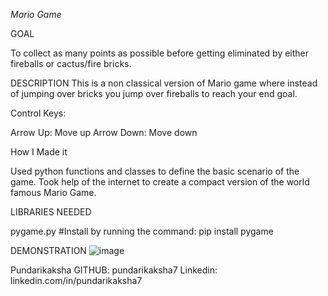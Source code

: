 *Mario Game*

GOAL

To collect as many points as possible before getting eliminated by either fireballs or cactus/fire bricks.

DESCRIPTION
This is a non classical version of Mario game where instead of jumping over bricks you jump over fireballs to reach your end goal.

Control Keys:

Arrow Up: Move up
Arrow Down: Move down

How I Made it

Used python functions and classes to define the basic scenario of the game. Took help of the internet to create a compact version of the world famous Mario Game.

LIBRARIES NEEDED

pygame.py
#Install by running the command: pip install pygame

DEMONSTRATION
![image](https://user-images.githubusercontent.com/98964611/206288457-018960a2-c206-456c-958c-be008c2f9b47.png)



Pundarikaksha
GITHUB: pundarikaksha7
Linkedin: linkedin.com/in/pundarikaksha7
